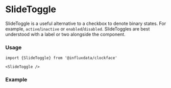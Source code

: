 # SlideToggle

SlideToggle is a useful alternative to a checkbox to denote binary states. For example, `active`/`inactive` or `enabled`/`disabled`. SlideToggles are best understood with a label or two alongside the component.

### Usage
```tsx
import {SlideToggle} from '@influxdata/clockface'
```
```tsx
<SlideToggle />
```

### Example
<!-- STORY -->


<!-- STORY HIDE START -->

<!-- STORY HIDE END -->

<!-- PROPS -->
